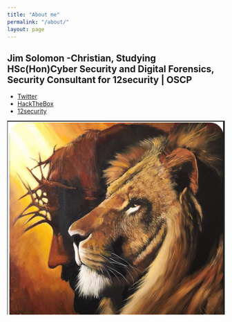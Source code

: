 ```yaml
---
title: "About me"
permalink: "/about/"
layout: page
---
```



Jim Solomon
-Christian, Studying HSc(Hon)Cyber Security and Digital Forensics, Security Consultant for 12security | OSCP
-
-  [Twitter](https://twitter.com/JimKwikX)
- [HackTheBox](https://www.hackthebox.eu/home/users/profile/222358)
- [12security](http://12security.com)





![screenshot](https://raw.githubusercontent.com/JimSolomon/jimsolomon.github.io/master/Screenshot_2.png)


